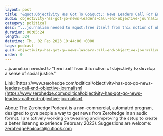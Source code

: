```yaml
---
layout: post
title: "&quot;Objectivity Has Got To Go&quot;: News Leaders Call For End Of Objective Journalism"
audio: objectivity-has-got-go-news-leaders-call-end-objective-journalism-0
category: political
desc: "...journalism needed to &quot;free itself from this notion of objectivity to develop a sense of social justice.&quot; "
duration: 00:05:24
length: 324
datetime: Thu, 02 Feb 2023 10:44:00 +0000
tags: podcast
guid: objectivity-has-got-go-news-leaders-call-end-objective-journalism-0
order: 0
---
```

...journalism needed to &quot;free itself from this notion of objectivity to develop a sense of social justice.&quot; 

Link: [https://www.zerohedge.com/political/objectivity-has-got-go-news-leaders-call-end-objective-journalism](https://www.zerohedge.com/political/objectivity-has-got-go-news-leaders-call-end-objective-journalism)

About: The Zerohedge Podcast is a non-commercial, automated program, designed to give people a way to get news from Zerohedge in an audio format.  I am actively working on tweaking and improving the setup to create a better listening experience (February 2023).  Suggestions are welcome: [zerohedgePodcast@outlook.com](mailto:zerohedgePodcast@outlook.com)
